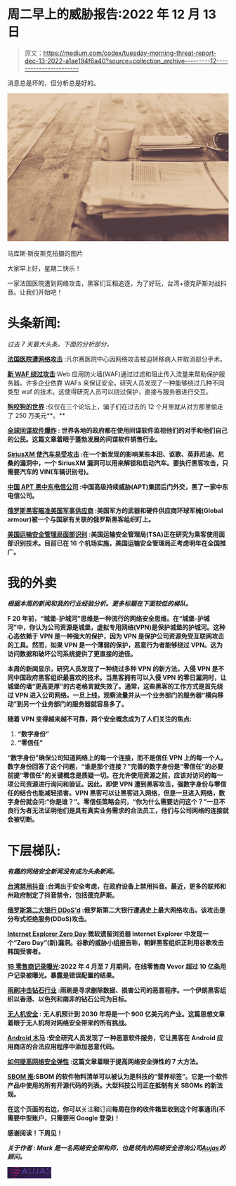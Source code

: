 # 周二早上的威胁报告:2022 年 12 月 13 日

> 原文：<https://medium.com/codex/tuesday-morning-threat-report-dec-13-2022-a1ae194f6a40?source=collection_archive---------12----------------------->

消息总是坏的，但分析总是好的。

![](img/5b469b52f056cf2239eb96615c38d8bc.png)

马库斯·斯皮斯克拍摄的图片

大家早上好，星期二快乐！

一家法国医院遭到网络攻击，黑客们互相追逐，为了好玩，台湾+德克萨斯对战抖音。让我们开始吧！

# 头条新闻:

*过去 7 天最大头条。下面的分析部分。*

[**法国医院遭网络攻击**](https://securityaffairs.co/wordpress/139316/cyber-crime/french-hospital-ransomware-attack-2.html) :凡尔赛医院中心因网络攻击被迫转移病人并取消部分手术。

[**新 WAF 绕过攻击**](https://securityaffairs.co/wordpress/139445/hacking/web-application-firewalls-waf-bypass.html):Web 应用防火墙(WAF)通过过滤和阻止传入流量来帮助保护服务器。许多企业依靠 WAFs 来保证安全。研究人员发现了一种能够绕过几种不同类型 waf 的技术。这使得研究人员可以绕过保护，直接与服务器进行交互。

[**狗咬狗的世界**](https://www.theregister.com/2022/12/08/scammers_scam_cybercriminals_sophos/) :仅仅在三个论坛上，骗子们在过去的 12 个月里就从对方那里偷走了 250 万美元**。**

**[**全球间谍软件爆炸**](https://dnyuz.com/2022/12/08/how-the-global-spyware-industry-spiraled-out-of-control/) **:** 世界各地的政府都在使用间谍软件监视他们的对手和他们自己的公民。这篇文章着眼于蓬勃发展的间谍软件销售行业。**

**[**SiriusXM 使汽车易受攻击**](https://thehackernews.com/2022/12/siriusxm-vulnerability-lets-hackers.html) :在一个新发现的影响某些本田、讴歌、英菲尼迪、尼桑的漏洞中，一个 SiriusXM 漏洞可以用来解锁和启动汽车。要执行黑客攻击，只需要汽车的 VIN(车辆识别号)。**

**[**中国 APT 黑中东电信公司**](https://thehackernews.com/2022/12/chinese-hackers-target-middle-east.html) :中国高级持续威胁(APT)集团后门外交，黑了一家中东电信公司。**

**[**俄罗斯黑客瞄准美国军事供应商**](https://thehackernews.com/2022/12/russian-hackers-spotted-targeting-us.html) :美国军方的武器和硬件供应商环球军械(Global armour)被一个与国家有关联的俄罗斯黑客组织盯上。**

**[**美国运输安全管理局面部识别**](https://www.theregister.com/2022/12/06/us_transportation_security_agency_facial/) :美国运输安全管理局(TSA)正在研究为乘客使用面部识别技术。目前已在 16 个机场实施，美国运输安全管理局正考虑明年在全国推广。**

# **我的外卖**

***根据本周的新闻和我的行业经验分析。更多标题在下面较低的梯队。***

**F 20 年前，“城堡-护城河”思维是一种流行的网络安全思维。在“城堡-护城河”中，你认为公司资源是城堡，虚拟专用网络(VPN)是保护城堡的护城河。这种心态依赖于 VPN 是一种强大的保护，因为 VPN 是保护公司资源免受互联网攻击的工具。然而，如果 VPN 是一个薄弱的保护，恶意行为者能够绕过 VPN。这为访问数据和破坏公司系统提供了更直接的途径。**

**本周的新闻显示，研究人员发现了一种绕过多种 VPN 的新方法。入侵 VPN 是不同中国政府黑客组织最喜欢的技术。当黑客拥有可以入侵 VPN 的零日漏洞时，让城堡的墙“更高更厚”的古老格言就失效了。通常，这些黑客的工作方式是首先绕过 VPN 进入公司网络。一旦上线，观察流量并从一个业务部门的服务器“横向移动”到另一个业务部门的服务器就容易多了。**

**随着 VPN 变得越来越不可靠，两个安全概念成为了人们关注的焦点:**

1.  **“数字身份”**
2.  **“零信任”**

**“数字身份”确保公司知道网络上的每一个连接，而不是信任 VPN 上的每一个人。数字身份回答了这个问题，“谁是那个连接？”完善的数字身份是“零信任”的必要前提“零信任”的关键概念是质疑一切。在允许使用资源之前，应该对访问的每一项公司资源进行询问和验证。因此，即使 VPN 遭到黑客攻击，强数字身份与零信任的结合也能减轻损害。VPN 黑客可以让黑客进入网络，但是一旦进入网络，数字身份就会问:“你是谁？”。零信任策略会问，“你为什么需要访问这个？”一旦不良行为者无法证明他们是具有真实业务需求的合法员工，他们与公司网络的连接就会被切断。**

# **下层梯队:**

***有趣的网络安全新闻没有成为头条新闻。***

**[**台湾禁用抖音**](https://www.theregister.com/2022/12/07/taiwan_bans_chinese_platform_tiktok/) :台湾出于安全考虑，在政府设备上禁用抖音。最近，更多的联邦和州政府制定了抖音禁令，包括德克萨斯。**

**[**俄罗斯第二大银行 DDoS'd**](https://heimdalsecurity.com/blog/russian-bank-vtb-is-currently-under-the-largest-cyber-attack-in-its-history/amp/) :俄罗斯第二大银行遭遇史上最大网络攻击。该攻击是分布式拒绝服务(DDoS)攻击。**

**[**Internet Explorer Zero Day**](https://gbhackers.com/internet-explorer-zero-day-vulnerability/)**:**微软遗留浏览器 Internet Explorer 中发现一个“Zero Day”(新)漏洞。谷歌的威胁小组报告称，朝鲜黑客组织正利用谷歌攻击韩国受害者。**

**[**1B 零售商记录曝光**](https://www.hackread.com/online-retailer-exposed-user-data/):2022 年 4 月至 7 月期间，在线零售商 Vevor 超过 10 亿条用户记录被曝光。暴露是错误配置的结果。**

**[**雨刷冲击钻石行业**](https://heimdalsecurity.com/blog/diamond-industry-attacked-by-iranian-hackers-with-data-wiping-malware/) :雨刷是寻求删除数据、损害公司的恶意程序。一个伊朗黑客组织以香港、以色列和南非的钻石公司为目标。**

**[**无人机安全**](https://securityaffairs.co/wordpress/139196/hacking/drones-abuse.html) **:** 无人机预计到 2030 年将是一个 900 亿美元的产业。这篇思想文章着眼于无人机将对网络安全带来的所有挑战。**

**[**Android 木马**](https://thehackernews.com/2022/12/researchers-uncover-darknet-service.html) :安全研究人员发现了一种恶意软件服务，它让黑客在 Android 应用商店的合法应用程序中添加恶意代码。**

**[**如何提高网络安全弹性**](https://www.helpnetsecurity.com/2022/12/07/factors-cybersecurity-resilience/) :这篇文章着眼于提高网络安全弹性的 7 大方法。**

**[**SBOM 推**](https://www.securityweek.com/big-tech-vendors-object-us-gov-sbom-mandate):SBOM 的软件物料清单可以被认为是科技的“营养标签”。它是一个软件产品中使用的所有开源代码的列表。大型科技公司正在抵制有关 SBOMs 的新法规。**

**在这个页面的右边，你可以**关注**和**订阅**每周在你的收件箱里收到这个时事通讯(不需要中型账户，只需要用 Google 登录)！**

**感谢阅读！下周见！**

*****关于作者*** *: Mark 是一名网络安全架构师，也是领先的网络安全咨询公司*[*Aujas*](https://www.aujas.com/)*的顾问。***

**![](img/3402174710e0b44a759134dc4c37f528.png)**